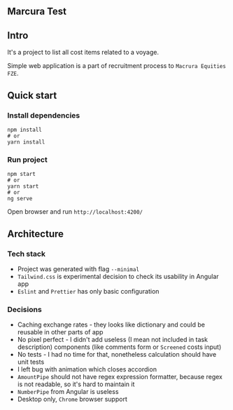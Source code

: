 ## Marcura Test

## Intro

It's a project to list all cost items related to a voyage. 

Simple web application is a part of recruitment process to `Macrura Equities FZE`.


## Quick start

### Install dependencies
```shell
npm install
# or
yarn install
```

### Run project
```shell 
npm start
# or
yarn start
# or
ng serve
```

Open browser and run `http://localhost:4200/`

## Architecture

### Tech stack
* Project was generated with flag `--minimal`
* `Tailwind.css` is experimental decision to check its usability in Angular app
* `Eslint` and `Prettier` has only basic configuration

### Decisions
* Caching exchange rates - they looks like dictionary and could be reusable in other parts of app
* No pixel perfect - I didn't add useless (I mean not included in task description) components (like comments form or `Screened` costs input)
* No tests - I had no time for that, nonetheless calculation should have unit tests
* I left bug with animation which closes accordion
* `AmountPipe` should not have regex expression formatter, because regex is not readable, so it's hard to maintain it
* `NumberPipe` from Angular is useless
* Desktop only, `Chrome` browser support